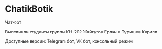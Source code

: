 # ChatikBotik

Чат-бот

Выполнили студенты группы КН-202 Жайгутов Ерлан и Турышев Кирилл

Доступные версии: Telegram бот, VK бот, консольный режим

